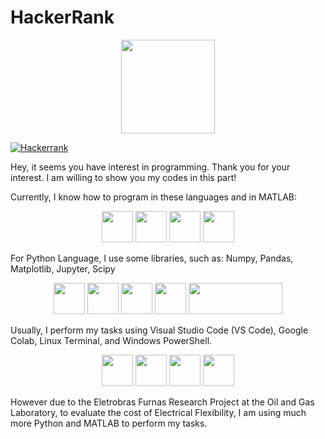 # HackerRank 
<p align="center">
  <img src="https://github.com/duduliberato/HackerRank/assets/129089889/3c8e70e7-6c7a-4152-a8ed-3c30ea9934dc" height="150">
</p>

[![Hackerrank](https://img.shields.io/badge/-Hackerrank-2EC866?style=for-the-badge&logo=HackerRank&logoColor=white)](https://www.hackerrank.com/profile/eduardo_nogueir1)

Hey, it seems you have interest in programming. Thank you for your interest. I am willing to show you my codes in this part! 

Currently, I know how to program in these languages and in MATLAB:

<p align="center">
<img src="https://cdn.jsdelivr.net/gh/devicons/devicon@latest/icons/python/python-original-wordmark.svg" width="50" height="50"> <img src="https://cdn.jsdelivr.net/gh/devicons/devicon@latest/icons/c/c-original.svg" width="50" height="50"> <img src="https://cdn.jsdelivr.net/gh/devicons/devicon@latest/icons/cplusplus/cplusplus-original.svg" width="50" height="50">  <img src="https://cdn.jsdelivr.net/gh/devicons/devicon@latest/icons/matlab/matlab-original.svg" width="50" height="50">
</p>

For Python Language, I use some libraries, such as: Numpy, Pandas, Matplotlib, Jupyter, Scipy

<p align="center">
<img src="https://cdn.jsdelivr.net/gh/devicons/devicon@latest/icons/matplotlib/matplotlib-original.svg" width="50" height="50"> <img src="https://cdn.jsdelivr.net/gh/devicons/devicon@latest/icons/pandas/pandas-original-wordmark.svg" width="50" height="50"> <img src="https://cdn.jsdelivr.net/gh/devicons/devicon@latest/icons/numpy/numpy-original-wordmark.svg" width="50" height="50"> <img src="https://cdn.jsdelivr.net/gh/devicons/devicon@latest/icons/jupyter/jupyter-original-wordmark.svg" width="50" height="50"> <img src="https://img.shields.io/badge/SciPy-%230C55A5.svg?style=for-the-badge&logo=scipy&logoColor=%white" width="150" height="50">
</p>


Usually, I perform my tasks using Visual Studio Code (VS Code), Google Colab, Linux Terminal, and Windows PowerShell.

<p align="center">
<img src="https://cdn.jsdelivr.net/gh/devicons/devicon@latest/icons/vscode/vscode-original.svg" width="50" height="50"> <img src="https://cdn.jsdelivr.net/gh/devicons/devicon@latest/icons/google/google-original.svg" width="50" height="50"> <img src="https://cdn.jsdelivr.net/gh/devicons/devicon@latest/icons/linux/linux-original.svg" width="50" height="50"> <img src="https://cdn.jsdelivr.net/gh/devicons/devicon@latest/icons/powershell/powershell-original.svg" width="50" height="50">
</p>

However due to the Eletrobras Furnas Research Project at the Oil and Gas Laboratory, to evaluate the cost of Electrical Flexibility, I am using much more Python and MATLAB to perform my tasks.
